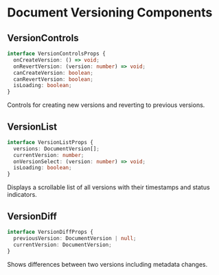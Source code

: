 # Document Versioning Components

## VersionControls
```typescript
interface VersionControlsProps {
  onCreateVersion: () => void;
  onRevertVersion: (version: number) => void;
  canCreateVersion: boolean;
  canRevertVersion: boolean;
  isLoading: boolean;
}
```

Controls for creating new versions and reverting to previous versions.

## VersionList
```typescript
interface VersionListProps {
  versions: DocumentVersion[];
  currentVersion: number;
  onVersionSelect: (version: number) => void;
  isLoading: boolean;
}
```

Displays a scrollable list of all versions with their timestamps and status indicators.

## VersionDiff
```typescript
interface VersionDiffProps {
  previousVersion: DocumentVersion | null;
  currentVersion: DocumentVersion;
}
```

Shows differences between two versions including metadata changes.